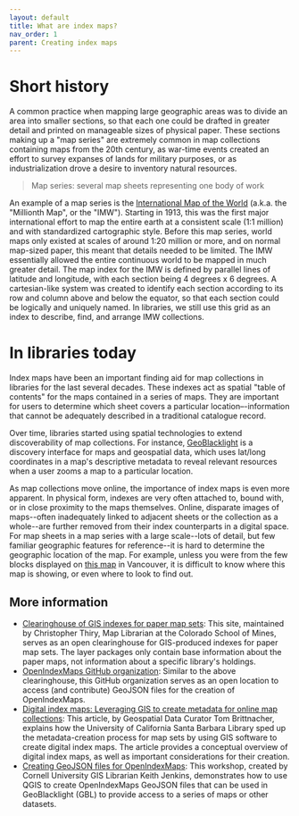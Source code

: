 ```yaml
---
layout: default
title: What are index maps?
nav_order: 1
parent: Creating index maps
---
```


# Short history

A common practice when mapping large geographic areas was to divide an area into smaller sections, so that each one could be drafted in greater detail and printed on manageable sizes of physical paper. These sections making up a "map series" are extremely common in map collections containing maps from the 20th century, as war-time events created an effort to survey expanses of lands for military purposes, or as industrialization drove a desire to inventory natural resources.    

  > Map series: several map sheets representing one body of work

An example of a map series is the [International Map of the World](https://en.wikipedia.org/wiki/International_Map_of_the_World) (a.k.a. the "Millionth Map", or the "IMW"). Starting in 1913, this was the first major international effort to map the entire earth at a consistent scale (1:1 million) and with standardized cartographic style. Before this map series, world maps only existed at scales of around 1:20 million or more, and on normal map-sized paper, this meant that details needed to be limited. The IMW essentially allowed the entire continuous world to be mapped in much greater detail. The map index for the IMW is defined by parallel lines of latitude and longitude, with each section being 4 degrees x 6 degrees. A cartesian-like system was created to identify each section according to its row and column above and below the equator, so that each section could be logically and uniquely named. In libraries, we still use this grid as an index to describe, find, and arrange IMW collections.

# In libraries today

Index maps have been an important finding aid for map collections in libraries for the last several decades. These indexes act as spatial "table of contents" for the maps contained in a series of maps. They are important for users to determine which sheet covers a particular location–-information that cannot be adequately described in a traditional catalogue record.

Over time, libraries started using spatial technologies to extend discoverability of map collections. For instance, [GeoBlacklight](https://geoblacklight.org/) is a discovery interface for maps and geospatial data, which uses lat/long coordinates in a map's descriptive metadata to reveal relevant resources when a user zooms a map to a particular location.

As map collections move online, the importance of index maps is even more apparent. In physical form, indexes are very often attached to, bound with, or in close proximity to the maps themselves. Online, disparate images of maps--often inadequately linked to adjacent sheets or the collection as a whole--are further removed from their index counterparts in a digital space. For map sheets in a map series with a large scale--lots of detail, but few familiar geographic features for reference--it is hard to determine the geographic location of the map. For example, unless you were from the few blocks displayed on [this map](https://open.library.ubc.ca/collections/gvrdmaps/items/1.0134130) in Vancouver, it is difficult to know where this map is showing, or even where to look to find out.
<!--
Some stuff about Open Index Maps and GeoBlacklight
- both for sharing holdings, and for spatial discoverability
- without GeoBlacklight, could use Mapbox GL JS
-->
<!--
Highlight the work of librarians who've made advances here
-->
<!--
Goal for UBC, how do we do that?
-->
## More information

- [Clearinghouse of GIS indexes for paper map sets](https://www.arcgis.com/home/group.html?id=427f021a56f9449dbba24fbb4b915f55): This site, maintained by Christopher Thiry, Map Librarian at the Colorado School of Mines, serves as an open clearinghouse for GIS-produced indexes for paper map sets. The layer packages only contain base information about the paper maps, not information about a specific library's holdings.
- [OpenIndexMaps GitHub organization](https://github.com/OpenIndexMaps): Similar to the above clearinghouse, this GitHub organization serves as an open location to access (and contribute) GeoJSON files for the creation of OpenIndexMaps.
- [Digital index maps: Leveraging GIS to create metadata for online map collections](http://www.waml.org/ib/waml-information-bulletin/49-2/digital-index-maps-leveraging-gis-to-create-metadata-for-online-map-collections/): This article, by Geospatial Data Curator Tom Brittnacher, explains how the University of California Santa Barbara Library sped up the metadata-creation process for map sets by using GIS software to create digital index maps. The article provides a conceptual overview of digital index maps, as well as important considerations for their creation.
- [Creating GeoJSON files for OpenIndexMaps](https://kgjenkins.github.io/openindexmaps-workshop/): This workshop, created by Cornell University GIS Librarian Keith Jenkins, demonstrates how to use QGIS to create OpenIndexMaps GeoJSON files that can be used in GeoBlacklight (GBL) to provide access to a series of maps or other datasets.
